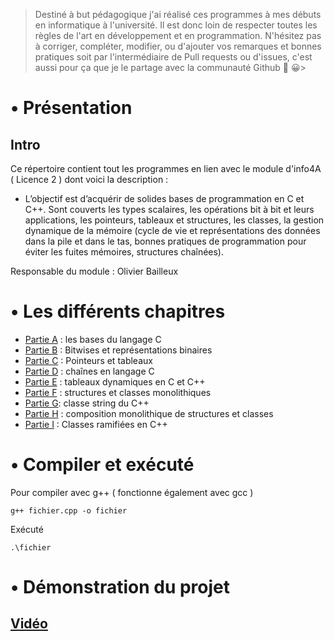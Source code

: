 > Destiné à but pédagogique j'ai réalisé ces programmes à mes débuts en informatique à l'université. Il est donc loin de respecter toutes les règles de l'art en développement et en programmation. N'hésitez pas à corriger, compléter, modifier, ou d'ajouter vos remarques et bonnes pratiques soit par l'intermédiaire de Pull requests ou d'issues, c'est aussi pour ça que je le partage avec la communauté Github 💪 😀>

# • Présentation

## Intro

Ce répertoire contient tout les programmes en lien avec le module d'info4A ( Licence 2 ) dont voici la description :

* L’objectif est d’acquérir de solides bases de programmation en C et C++. Sont couverts les types scalaires, les opérations bit à bit et leurs applications, les pointeurs, tableaux et structures, les classes, la gestion dynamique de la mémoire (cycle de vie et représentations des données dans la pile et dans le tas, bonnes pratiques de programmation pour éviter les fuites mémoires, structures chaînées).

Responsable du module : Olivier Bailleux

# • Les différents chapitres

* [Partie A](/Partie_A) : les bases du langage C
* [Partie B](/Partie_B) : Bitwises et représentations binaires
* [Partie C](/Partie_C) : Pointeurs et tableaux
* [Partie D](/Partie_D) : chaînes en langage C
* [Partie E](/Partie_E) : tableaux dynamiques en C et C++
* [Partie F](/Partie_F) : structures et classes monolithiques
* [Partie G](/Partie_G): classe string du C++
* [Partie H](/Partie_H) : composition monolithique de structures et classes
* [Partie I](/Partie_I) : Classes ramifiées en C++

# • Compiler et exécuté

Pour compiler avec g++ ( fonctionne également avec gcc )
```
g++ fichier.cpp -o fichier
```

Exécuté
```
.\fichier
```
# • Démonstration du projet

## [Vidéo](https://youtu.be/piFTLMaVbAw)
